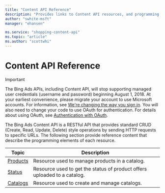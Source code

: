 ```yaml
---
title: "Content API Reference"
description: "Provides links to Content API resources, and programming elements of each of the Content API."
author: "swhite-msft"
manager: "ehansen"

ms.service: "shopping-content-api"
ms.topic: "article"
ms.author: "scottwhi"
---
```


# Content API Reference

> [!IMPORTANT]
> The Bing Ads APIs, including Content API, will stop supporting managed user credentials (username and password) beginning August 1, 2018. At your earliest convenience, please migrate your account to use Microsoft accounts. For information, see [We're changing the way you sign in](https://help.bingads.microsoft.com/#apex/3/en/ext50875/-1/en-us). You will also need to change your code to use OAuth for authentication. For details about using OAuth, see [Authentication with OAuth](https://docs.microsoft.com/en-us/bingads/guides/authentication-oauth?view=bingads-12).


The Bing Ads Content API is a RESTful API that provides standard CRUD (Create, Read, Update, Delete) style operations by sending HTTP requests to specific URLs. The following section provide reference content that describe the programming elements of each resource.


|                        Topic                         |                               Description                                |
|------------------------------------------------------|--------------------------------------------------------------------------|
| [Products](../shopping-content/products-resource.md) |              Resource used to manage products in a catalog.              |
|   [Status](../shopping-content/status-resource.md)   | Resource used to get the status of product offers uploaded to a catalog. |
| [Catalogs](../shopping-content/catalogs-resource.md) |               Resource used to create and manage catalogs.               |

